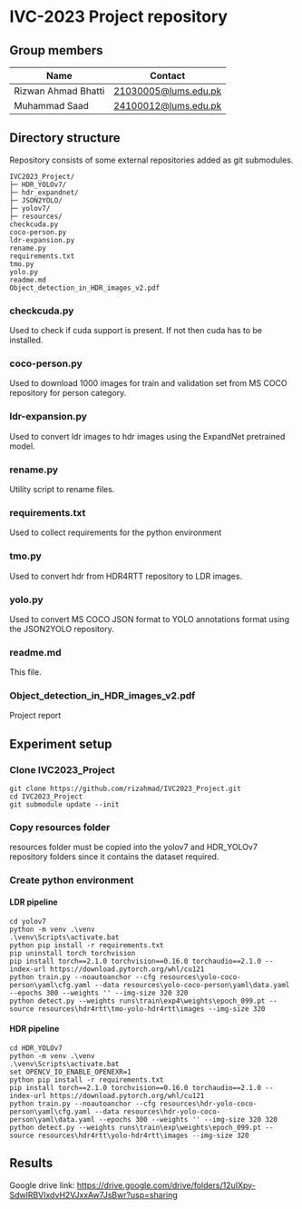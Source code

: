 # IVC-2023 Project repository
## Group members
|Name | Contact |
|---|---|
|Rizwan Ahmad Bhatti | 21030005@lums.edu.pk |
|Muhammad Saad | 24100012@lums.edu.pk |

## Directory structure
Repository consists of some external repositories added as git submodules.
```
IVC2023_Project/
├─ HDR_YOLOv7/
├─ hdr_expandnet/
├─ JSON2YOLO/
├─ yolov7/
├─ resources/
checkcuda.py
coco-person.py
ldr-expansion.py
rename.py
requirements.txt
tmo.py
yolo.py
readme.md
Object_detection_in_HDR_images_v2.pdf
```
### checkcuda.py
Used to check if cuda support is present. If not then cuda has to be installed.

### coco-person.py
Used to download 1000 images for train and validation set from MS COCO repository for person category.

### ldr-expansion.py
Used to convert ldr images to hdr images using the ExpandNet pretrained model.

### rename.py
Utility script to rename files.

### requirements.txt
Used to collect requirements for the python environment

### tmo.py
Used to convert hdr from HDR4RTT repository to LDR images.

### yolo.py
Used to convert MS COCO JSON format to YOLO annotations format using the JSON2YOLO repository.

### readme.md
This file.

### Object_detection_in_HDR_images_v2.pdf
Project report

## Experiment setup
### Clone IVC2023_Project
```
git clone https://github.com/rizahmad/IVC2023_Project.git
cd IVC2023_Project
git submodule update --init
```
### Copy resources folder
resources folder must be copied into the yolov7 and HDR_YOLOv7 repository folders since it contains the dataset required.

### Create python environment
#### LDR pipeline
```
cd yolov7
python -m venv .\venv
.\venv\Scripts\activate.bat
python pip install -r requirements.txt
pip uninstall torch torchvision
pip install torch==2.1.0 torchvision==0.16.0 torchaudio==2.1.0 --index-url https://download.pytorch.org/whl/cu121
python train.py --noautoanchor --cfg resources\yolo-coco-person\yaml\cfg.yaml --data resources\yolo-coco-person\yaml\data.yaml --epochs 300 --weights '' --img-size 320 320
python detect.py --weights runs\train\exp4\weights\epoch_099.pt --source resources\hdr4rtt\tmo-yolo-hdr4rtt\images --img-size 320
```
#### HDR pipeline
```
cd HDR_YOLOv7
python -m venv .\venv
.\venv\Scripts\activate.bat
set OPENCV_IO_ENABLE_OPENEXR=1
python pip install -r requirements.txt
pip install torch==2.1.0 torchvision==0.16.0 torchaudio==2.1.0 --index-url https://download.pytorch.org/whl/cu121
python train.py --noautoanchor --cfg resources\hdr-yolo-coco-person\yaml\cfg.yaml --data resources\hdr-yolo-coco-person\yaml\data.yaml --epochs 300 --weights '' --img-size 320 320
python detect.py --weights runs\train\exp\weights\epoch_099.pt --source resources\hdr4rtt\yolo-hdr4rtt\images --img-size 320
```
## Results
Google drive link: https://drive.google.com/drive/folders/12uIXpy-SdwlRBVIxdvH2VJxxAw7JsBwr?usp=sharing
